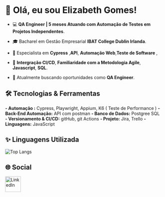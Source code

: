 # 👋 Olá, eu sou Elizabeth Gomes!


- 💻 **QA Engineer | 5 meses Atuando com Automação de Testes em Projetos Independentes**.  

- 🎓   Bacharel em Gestão Empresarial **IBAT College Dublin Irlanda**.

- 🌟   Especialista em **Cypress** ,**API**, **Automação Web**,**Teste de Software** ,

- 📐 **Intergração CI/CD**, **Familiaridade com a Metodologia Agile**, **Javascript**, **SQL**.

- 💼   Atualmente buscando oportunidades como **QA Engineer**.


## 🛠️ Tecnologias & Ferramentas

**- Automação :** Cypress, Playwright, Appium, K6 ( Teste de Performance ) 
**- Back-End Automação:**  API com postman 
**- Banco de Dados:**  Postgree SQL
**- Versionamento & CI/CD:** gitHub, git Actions
**- Projeto:** Jira, Trello
**- Linguagens:**  JavaScript

  
## ✨ Linguagens Utilizada


![Top Langs](https://github-readme-stats.vercel.app/api/top-langs/?username=ElizabethGomes-QAEngineer&layout=compact&theme=radical&cache_seconds=86400)


## 🌐 Social


[<img src="https://cdn-icons-png.flaticon.com/512/174/174857.png" alt="LinkedIn" width="50"/>](https://www.linkedin.com/in/elizabeth-gomes-da-silva-51b9a447/)



